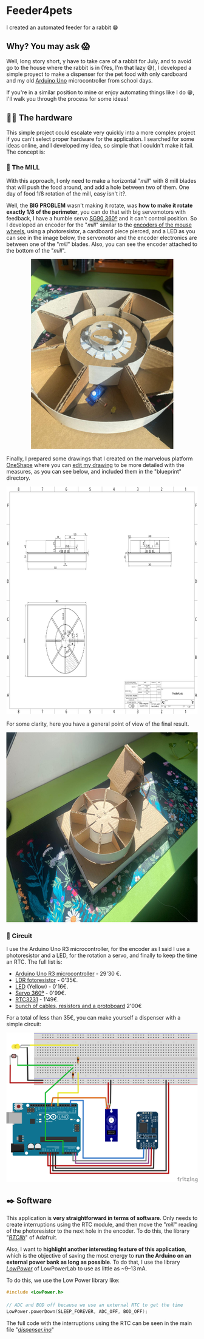 # Feeder4pets
I created an automated feeder for a rabbit 😁 

## Why? You may ask 😱
Well, long story short, y have to take care of a rabbit for July, and to avoid go to the house where the rabbit is in (Yes, I'm that lazy 😅), I developed a simple proyect to make a dispenser for the pet food with only cardboard and my old [Arduino Uno](https://store.arduino.cc/products/arduino-uno-rev3?srsltid=AfmBOorJnbd139dxaxaAQkf2PpH3Emm7-MJmiFvstXOTHKIlZhMDNLmq) microcontroller from school days.

If you're in a similar position to mine or enjoy automating things like I do 😁, I'll walk you through the process for some ideas!

## 🐢🔨 The hardware 
This simple project could escalate very quickly into a more complex project if you can't select proper hardware for the application. I searched for some ideas online, and I developed my idea, so simple that I couldn't make it fail. The concept is:

### 🎡 The MILL 
With this approach, I only need to make a horizontal "_mill_" with 8 mill blades that will push the food around, and add a hole between two of them. One day of food 1/8 rotation of the mill, easy isn't it?.

Well, the **BIG PROBLEM** wasn't making it rotate, was **how to make it rotate exactly 1/8 of the perimeter**, you can do that with big servomotors with feedback, I have a humble servo [SG90 360º](https://www.micro-semiconductor.fr/datasheet/b6-SER0043.pdf) and it can't control position. So I developed an encoder for the "_mill_" similar to the [encoders of the mouse wheels](https://en.wikipedia.org/wiki/Rotary_encoder), using a photoresistor, a cardboard piece pierced, and a LED as you can see in the image below, the servomotor and the encoder electronics are between one of the "_mill_" blades. Also, you can see the encoder attached to the bottom of the "_mill_".

<p align="center">
  <img src="images/Encoder_detail.jpeg" alt="Encoder" height="500"/>
</p>

Finally, I prepared some drawings that I created on the marvelous platform [OneShape](https://www.onshape.com/en/) where you can [edit my drawing](https://cad.onshape.com/documents/982dc77cace2c5df638cb5e2/w/1ef73fe32f59e030ae584a7b/e/b6536aec28525660e01a2584) to be more detailed with the measures, as you can see below, and included them in the "blueprint" directory.

<p align="center">
  <img src="images/Feeder4pets.png" alt="Encoder" height="600"/>
</p>

For some clarity, here you have a general point of view of the final result.

<p align="center">
  <img src="images/Feeder_view.jpeg" alt="Encoder" height="500"/>
</p>

### 📎 Circuit
I use the Arduino Uno R3 microcontroller, for the encoder as I said I use a photoresistor and a LED, for the rotation a servo, and finally to keep the time an RTC. The full list is:
- [Arduino Uno R3 microcontroller](https://store.arduino.cc/products/arduino-uno-rev3?srsltid=AfmBOorJnbd139dxaxaAQkf2PpH3Emm7-MJmiFvstXOTHKIlZhMDNLmq) - 29'30 €.
- [LDR fotoresistor](https://www.luisllamas.es/en/measure-light-level-arduino-ldr-photoresistor/) - 0'35€.
- [LED](https://learn.adafruit.com/all-about-leds/the-led-datasheet) (Yellow) - 0'16€.
- [Servo 360º](https://www.electrocomponentes.es/motores-y-servos/931-servo-mini-sg90-9g-micro-360-motor-paso-a-paso-giro-continuo.html) - 0'99€.
- [RTC3231](https://es.aliexpress.com/item/1005006127416923.html?src=google&pdp_npi=4%40dis!EUR!4.25!1.49!!!!!%40!12000035879185769!ppc!!!&snpsid=1&snps=y&snpsid=1&src=google&albch=shopping&acnt=439-079-4345&isdl=y&slnk=&plac=&mtctp=&albbt=Google_7_shopping&aff_platform=google&aff_short_key=UneMJZVf&gclsrc=aw.ds&&albagn=888888&&ds_e_adid=&ds_e_matchtype=&ds_e_device=c&ds_e_network=x&ds_e_product_group_id=&ds_e_product_id=es1005006127416923&ds_e_product_merchant_id=5551326180&ds_e_product_country=ES&ds_e_product_language=es&ds_e_product_channel=online&ds_e_product_store_id=&ds_url_v=2&albcp=20007147547&albag=&isSmbAutoCall=false&needSmbHouyi=false&gad_source=1&gad_campaignid=19998877869&gbraid=0AAAAACbpfvZNW1XJTN-0dUVVNRU8wRm1T&gclid=CjwKCAjwyb3DBhBlEiwAqZLe5OO42gJm4CRIlCElcgCkL_AS93jTn0qfm2HM43VHM9N_4EgJj30E_RoCvFsQAvD_BwE) - 1'49€.
- [bunch of cables, resistors and a protoboard](https://solectroshop.com/es/placas-de-pruebas-protoboard/256-placa-prototipo-protoboard-breadboard-400-puntos-arduino-5905323238381.html?srsltid=AfmBOorbpLdx1sRy4ew9aUN4s4LWh7R0Y5SuwKCbuFp5khx8BQtBL-sKNPI) 2'00€

For a total of less than 35€, you can make yourself a dispenser with a simple circuit:
<p align="center">
  <img src="images/Feeder4pets_bb.svg" alt="Circuit_scheme" width="700"/>
</p>

## ✒️ Software
This application is **very straightforward in terms of software**. Only needs to create interruptions using the RTC module, and then move the "_mill_" reading of the photoresistor to the next hole in the encoder. To do this, the library "[_RTClib_](https://docs.arduino.cc/libraries/rtclib/)" of Adafruit.

Also, I want to **highlight another interesting feature of this application**, which is the objective of saving the most energy to **run the Arduino on an external power bank as long as possible**. To do that, I use the library [_LowPower_](https://docs.arduino.cc/libraries/lowpower_lowpowerlab/) of LowPowerLab to use as little as ~9–13 mA.

To do this, we use the Low Power library like:
```cpp
#include <LowPower.h>

// ADC and BOD off because we use an external RTC to get the time
LowPower.powerDown(SLEEP_FOREVER, ADC_OFF, BOD_OFF);
```

The full code with the interruptions using the RTC can be seen in the main file "[_dispenser.ino_](https://github.com/sprieton/Feeder4pets/blob/main/dispenser.ino)"
